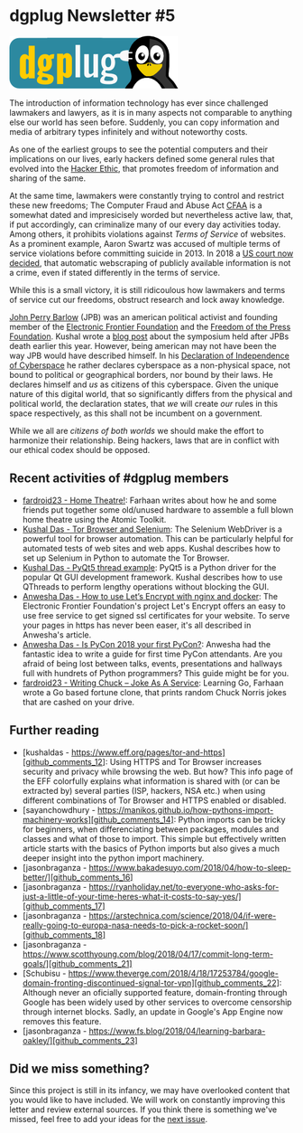 
dgplug Newsletter \#5
============================================

![dgplug logo][img:logo]

The introduction of information technology has ever since challenged lawmakers and lawyers, as it is in many aspects not comparable to anything else our world has seen before. Suddenly, you can copy information and media of arbitrary types infinitely and without noteworthy costs.

As one of the earliest groups to see the potential computers and their implications on our lives, early hackers defined some general rules that evolved into the [Hacker Ethic](https://en.wikipedia.org/wiki/Hacker_ethic), that promotes freedom of information and sharing of the same.

At the same time, lawmakers were constantly trying to control and restrict these new freedoms; The Computer Fraud and Abuse Act [CFAA](https://en.wikipedia.org/wiki/Computer_Fraud_and_Abuse_Act) is a somewhat dated and impresicisely worded but nevertheless active law, that, if put accordingly, can criminalize many of our every day activities today. Among others, it prohibits violations against *Terms of Service* of websites. As a prominent example, Aaron Swartz was accused of multiple terms of service violations before committing suicide in 2013. In 2018 a [US court now decided][github_comments_13], that automatic webscraping of publicly available information is not a crime, even if stated differently in the terms of service.

While this is a small victory, it is still ridicoulous how lawmakers and terms of service cut our freedoms, obstruct research and lock away knowledge.

[John Perry Barlow](https://en.wikipedia.org/wiki/John_Perry_Barlow) (JPB) was an american political activist and founding member of the [Electronic Frontier Foundation](https://eff.org) and the [Freedom of the Press Foundation](https://freedom.press). Kushal wrote a [blog post](https://kushaldas.in/posts/remembering-john-perry-barlow.html) about the symposium held after JPBs death earlier this year. However, being american may not have been the way JPB would have described himself. In his [Declaration of Independence of Cyberspace][github_comments_11] he rather declares cyberspace as a non-physical space, not bound to political or geographical borders, nor bound by their laws. He declares himself and *us* as citizens of this cyberspace. Given the unique nature of this digital world, that so significantly differs from the physical and political world, the declaration states, that *we* will create *our* rules in this space respectively, as this shall not be incumbent on a government.

While we all are *citizens of both worlds* we should make the effort to harmonize their relationship. Being hackers, laws that are in conflict with our ethical codex should be opposed.

Recent activities of \#dgplug members
----------------------------------------------

- [fardroid23 - Home Theatre!][dgplug planet_1]: Farhaan writes about how he and some friends put together some old/unused hardware to assemble a full blown home theatre using the Atomic Toolkit.
- [Kushal Das - Tor Browser and Selenium][dgplug planet_4]: The Selenium WebDriver is a powerful tool for browser automation. This can be particularly helpful for automated tests of web sites and web apps. Kushal describes how to set up Selenium in Python to automate the Tor Browser.
- [Kushal Das - PyQt5 thread example][dgplug planet_5]: PyQt5 is a Python driver for the popular Qt GUI development framework. Kushal describes how to use QThreads to perform lengthy operations without blocking the GUI.
- [Anwesha Das - How to use Let’s Encrypt with nginx and docker][dgplug planet_7]: The Electronic Frontier Foundation's project Let's Encrypt offers an easy to use free service to get signed ssl certificates for your website. To serve your pages in https has never been easer, it's all described in Anwesha's article.
- [Anwesha Das - Is PyCon 2018 your first PyCon?][dgplug planet_8]: Anwesha had the fantastic idea to write a guide for first time PyCon attendants. Are you afraid of being lost between talks, events, presentations and hallways full with hundrets of Python programmers? This guide might be for you.
- [fardroid23 - Writing Chuck – Joke As A Service][dgplug planet_9]: Learning Go, Farhaan wrote a Go based fortune clone, that prints random Chuck Norris jokes that are cashed on your drive. 

Further reading
-------------------

- [kushaldas - https://www.eff.org/pages/tor-and-https][github_comments_12]: Using HTTPS and Tor Browser increases security and privacy while browsing the web. But how? This info page of the EFF colorfully explains what information is shared with (or can be extracted by) several parties (ISP, hackers, NSA etc.) when using different combinations of Tor Browser and HTTPS enabled or disabled.
- [sayanchowdhury - https://manikos.github.io/how-pythons-import-machinery-works][github_comments_14]: Python imports can be tricky for beginners, when differenciating between packages, modules and classes and what of those to import. This simple but effectively written article starts with the basics of Python imports but also gives a much deeper insight into the python import machinery.
- [jasonbraganza - https://www.bakadesuyo.com/2018/04/how-to-sleep-better/][github_comments_16]
- [jasonbraganza - https://ryanholiday.net/to-everyone-who-asks-for-just-a-little-of-your-time-heres-what-it-costs-to-say-yes/][github_comments_17]
- [jasonbraganza - https://arstechnica.com/science/2018/04/if-were-really-going-to-europa-nasa-needs-to-pick-a-rocket-soon/][github_comments_18]
- [jasonbraganza - https://www.scotthyoung.com/blog/2018/04/17/commit-long-term-goals/][github_comments_21]
- [Schubisu - https://www.theverge.com/2018/4/18/17253784/google-domain-fronting-discontinued-signal-tor-vpn][github_comments_22]: Although never an oficially supported feature, domain-fronting through Google has been widely used by other services to overcome censorship through internet blocks. Sadly, an update in Google's App Engine now removes this feature.
- [jasonbraganza - https://www.fs.blog/2018/04/learning-barbara-oakley/][github_comments_23]

Did we miss something?
---------------------------

Since this project is still in its infancy, we may have overlooked content that you would like to have included. We will work on constantly improving this letter and review external sources. If you think there is something we've missed, feel free to add your ideas for the [next issue][link:next_issue].


[img:logo]: ../../static/img/dgplug_logo.png
[link:dgplug]: https://dgplug.org
[link:planet]: http://planet.dgplug.org
[link:students_planet]: http://students.planet.dgplug.org
[link:next_issue]: https://github.com/dgplug/newsletter/issues/11

[dgplug planet_0]: https://janusworx.com/seth-akimbo-blogging.html
[dgplug planet_1]: https://farhaanbukhsh.wordpress.com/2018/06/11/home-theatre/
[dgplug planet_4]: https://kushaldas.in/posts/tor-browser-and-selenium.html
[dgplug planet_5]: https://kushaldas.in/posts/pyqt5-thread-example.html
[dgplug planet_6]: https://mjbraganza.com/writing-day-33-akimbo/
[dgplug planet_7]: http://anweshadas.in/how-to-use-lets-encrypt-with-nginx-and-docker/
[dgplug planet_8]: http://anweshadas.in/is-pycon-2018-your-first-pycon/
[dgplug planet_9]: https://farhaanbukhsh.wordpress.com/2018/04/20/writing-chuck-joke-as-a-service/

[github_comments_11]: https://www.youtube.com/watch?v=3WS9DhSIWR0
[github_comments_12]: https://www.eff.org/pages/tor-and-https
[github_comments_13]: https://www.eff.org/deeplinks/2018/04/dc-court-accessing-public-information-not-computer-crime
[github_comments_14]: https://manikos.github.io/how-pythons-import-machinery-works
[github_comments_15]: https://www.akimbo.me
[github_comments_16]: https://www.bakadesuyo.com/2018/04/how-to-sleep-better/
[github_comments_17]: https://ryanholiday.net/to-everyone-who-asks-for-just-a-little-of-your-time-heres-what-it-costs-to-say-yes/
[github_comments_18]: https://arstechnica.com/science/2018/04/if-were-really-going-to-europa-nasa-needs-to-pick-a-rocket-soon/
[github_comments_20]: https://www.fs.blog/2018/04/first-principles/
[github_comments_21]: https://www.scotthyoung.com/blog/2018/04/17/commit-long-term-goals/
[github_comments_22]: https://www.theverge.com/2018/4/18/17253784/google-domain-fronting-discontinued-signal-tor-vpn
[github_comments_23]: https://www.fs.blog/2018/04/learning-barbara-oakley/
